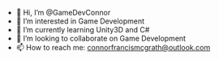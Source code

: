- 👋 Hi, I’m @GameDevConnor
- 👀 I’m interested in Game Development
- 🌱 I’m currently learning Unity3D and C#
- 💞️ I’m looking to collaborate on Game Development
- 📫 How to reach me: connorfrancismcgrath@outlook.com

<!---
GameDevConnor/GameDevConnor is a ✨ special ✨ repository because its `README.md` (this file) appears on your GitHub profile.
You can click the Preview link to take a look at your changes.
--->

